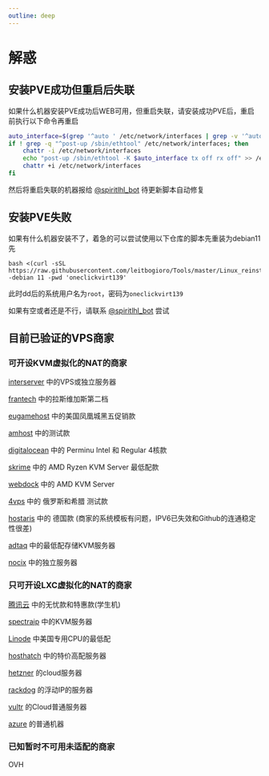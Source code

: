 ```yaml
---
outline: deep
---
```


# 解惑

## 安装PVE成功但重启后失联

如果什么机器安装PVE成功后WEB可用，但重启失联，请安装成功PVE后，重启前执行以下命令再重启

```bash
auto_interface=$(grep '^auto ' /etc/network/interfaces | grep -v '^auto lo' | awk '{print $2}' | head -n 1)
if ! grep -q "^post-up /sbin/ethtool" /etc/network/interfaces; then
    chattr -i /etc/network/interfaces
    echo "post-up /sbin/ethtool -K $auto_interface tx off rx off" >> /etc/network/interfaces
    chattr +i /etc/network/interfaces
fi
```

然后将重启失联的机器报给 [@spiritlhl_bot](https://t.me/spiritlhl_bot) 待更新脚本自动修复

## 安装PVE失败

如果有什么机器安装不了，着急的可以尝试使用以下仓库的脚本先重装为debian11先

```
bash <(curl -sSL https://raw.githubusercontent.com/leitbogioro/Tools/master/Linux_reinstall/InstallNET.sh) -debian 11 -pwd 'oneclickvirt139'
```

此时dd后的系统用户名为```root```，密码为```oneclickvirt139```

如果有空或者还是不行，请联系 [@spiritlhl_bot](https://t.me/spiritlhl_bot) 尝试

## 目前已验证的VPS商家

### 可开设KVM虚拟化的NAT的商家

[interserver](https://www.interserver.net/r/802990) 中的VPS或独立服务器

[frantech](https://my.frantech.ca/aff.php?aff=5522) 中的拉斯维加斯第二档

[eugamehost](https://www.eugamehost.com/clients/aff.php?aff=194) 中的美国凤凰城黑五促销款

[amhost](http://amhost.net/vps/?cid=29317) 中的测试款

[digitalocean](https://m.do.co/c/e9712622ee89) 中的 Perminu Intel 和 Regular 4核款

[skrime](https://hosting.skrime.eu/a/server) 中的 AMD Ryzen KVM Server 最低配款

[webdock](https://webdock.io/en?maff=wdaff--150) 中的 AMD KVM Server

[4vps](https://clck.ru/33VQmc) 中的 俄罗斯和希腊 测试款

[hostaris](https://deploy.hostaris.com/) 中的 德国款 (商家的系统模板有问题，IPV6已失效和Github的连通稳定性很差)

[adtaq](https://www.adtaq.com/) 中的最低配存储KVM服务器

[nocix](https://www.nocix.net/) 中的独立服务器

### 只可开设LXC虚拟化的NAT的商家

[腾讯云](https://curl.qcloud.com/tPrMnfZm) 中的无忧款和特惠款(学生机)

[spectraip](https://my.spectraip.net/aff.php?aff=35) 中的KVM服务器

[Linode](https://www.linode.com/lp/refer/?r=9296554d01ecacaa0be56892fd969b557722becd) 中美国专用CPU的最低配

[hosthatch](https://cloud.hosthatch.com/a/2450) 中的特价高配服务器

[hetzner](https://hetzner.cloud/?ref=CnWVr0FGneUl) 的cloud服务器

[rackdog](https://cloud.rackdog.com/referral/bx8fms) 的浮动IP的服务器

[vultr](https://www.vultr.com/?ref=9124520-8H) 的Cloud普通服务器

[azure](https://portal.azure.com/#create/Microsoft.VirtualMachine-ARM) 的普通机器

### 已知暂时不可用未适配的商家

OVH
